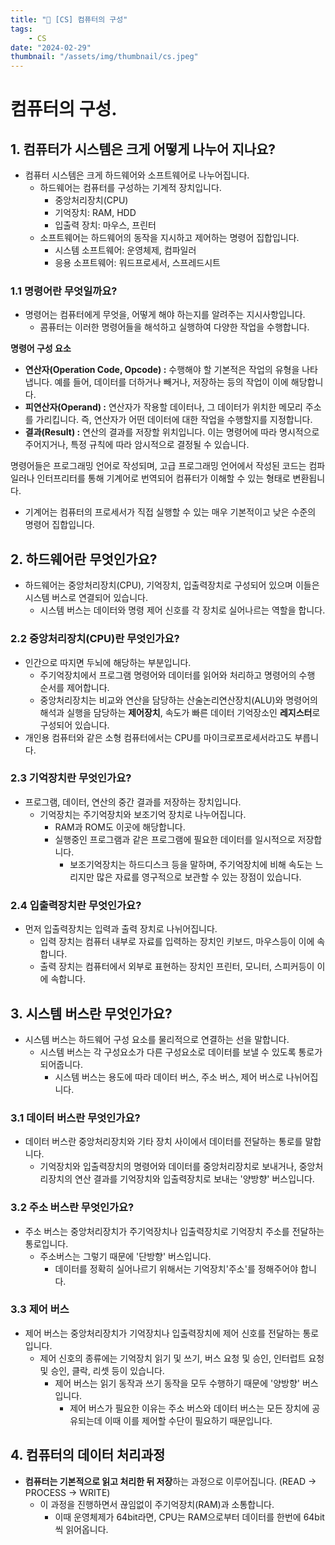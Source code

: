 ```yaml
---
title: "💾 [CS] 컴퓨터의 구성"
tags:
    - CS
date: "2024-02-29"
thumbnail: "/assets/img/thumbnail/cs.jpeg"
---
```


# 컴퓨터의 구성.

## 1. 컴퓨터가 시스템은 크게 어떻게 나누어 지나요?
* 컴퓨터 시스템은 크게 하드웨어와 소프트웨어로 나누어집니다.
    * 하드웨어는 컴퓨터를 구성하는 기계적 장치입니다.
        * 중앙처리장치(CPU)
        * 기억장치: RAM, HDD
        * 입출력 장치: 마우스, 프린터
    * 소프트웨어는 하드웨어의 동작을 지시하고 제어하는 명령어 집합입니다.
        * 시스템 소프트웨어: 운영체제, 컴파일러
        * 응용 소프트웨어: 워드프로세서, 스프레드시트

### 1.1 명령어란 무엇일까요?
* 명령어는 컴퓨터에게 무엇을, 어떻게 해야 하는지를 알려주는 지시사항입니다.
    * 콤퓨터는 이러한 명령어들을 해석하고 실행하여 다양한 작업을 수행합니다.

**명령어 구성 요소**
* **연산자(Operation Code, Opcode) :** 수행해야 할 기본적은 작업의 유형을 나타냅니다. 예를 들어, 데이터를 더하거나 빼거나, 저장하는 등의 작업이 이에 해당합니다.
* **피연산자(Operand) :** 연산자가 작용할 데이터나, 그 데이터가 위치한 메모리 주소를 가리킵니다. 즉, 연산자가 어떤 데이터에 대한 작업을 수행할지를 지정합니다.
* **결과(Result) :** 연산의 결과를 저장할 위치입니다. 이는 명령어에 따라 명시적으로 주어지거나, 특정 규칙에 따라 암시적으로 결정될 수 있습니다.

명령어들은 프로그래밍 언어로 작성되며, 고급 프로그래밍 언어에서 작성된 코드는 컴파일러나 인터프리터를 통해 기계어로 번역되어 컴퓨터가 이해할 수 있는 형태로 변환됩니다.
* 기계어는 컴퓨터의 프로세서가 직접 실행할 수 있는 매우 기본적이고 낮은 수준의 명령어 집합입니다.

## 2. 하드웨어란 무엇인가요?
* 하드웨어는 중앙처리장치(CPU), 기억장치, 입출력장치로 구성되어 있으며 이들은 시스템 버스로 연결되어 있습니다.
    * 시스템 버스는 데이터와 명령 제어 신호를 각 장치로 실어나르는 역할을 합니다.

### 2.2 중앙처리장치(CPU)란 무엇인가요?
* 인간으로 따지면 두뇌에 해당하는 부분입니다.
    * 주기억장치에서 프로그램 명령어와 데이터를 읽어와 처리하고 명령어의 수행 순서를 제어합니다.
    * 중앙처리장치는 비교와 연산을 담당하는 산술논리연산장치(ALU)와 명령어의 해석과 실행을 담당하는 **제어장치**, 속도가 빠른 데이터 기억장소인 **레지스터**로 구성되어 있습니다.
* 개인용 컴퓨터와 같은 소형 컴퓨터에서는 CPU를 마이크로프로세서라고도 부릅니다.

### 2.3 기억장치란 무엇인가요?
* 프로그램, 데이터, 연산의 중간 결과를 저장하는 장치입니다.
    * 기억장치는 주기억장치와 보조기억 장치로 나누어집니다.
        * RAM과 ROM도 이곳에 해당합니다.
        * 실행중인 프로그램과 같은 프로그램에 필요한 데이터를 일시적으로 저장합니다.
            * 보조기억장치는 하드디스크 등을 말하며, 주기억장치에 비해 속도는 느리지만 많은 자료를 영구적으로 보관할 수 있는 장점이 있습니다.

### 2.4 입출력장치란 무엇인가요?
* 먼저 입출력장치는 입력과 출력 장치로 나뉘어집니다.
    * 입력 장치는 컴퓨터 내부로 자료를 입력하는 장치인 키보드, 마우스등이 이에 속합니다.
    * 출력 장치는 컴퓨터에서 외부로 표현하는 장치인 프린터, 모니터, 스피커등이 이에 속합니다.

## 3. 시스템 버스란 무엇인가요?
* 시스템 버스는 하드웨어 구성 요소를 물리적으로 연결하는 선을 말합니다.
    * 시스템 버스는 각 구성요소가 다른 구성요소로 데이터를 보낼 수 있도록 통로가 되어줍니다.
        * 시스템 버스는 용도에 따라 데이터 버스, 주소 버스, 제어 버스로 나뉘어집니다.

### 3.1 데이터 버스란 무엇인가요?
* 데이터 버스란 중앙처리장치와 기타 장치 사이에서 데이터를 전달하는 통로를 말합니다.
    * 기억장치와 입출력장치의 명령어와 데이터를 중앙처리장치로 보내거나, 중앙처리장치의 연산 결과를 기억장치와 입출력장치로 보내는 '양방향' 버스입니다.

### 3.2 주소 버스란 무엇인가요?
* 주소 버스는 중앙처리장치가 주기억장치나 입출력장치로 기억장치 주소를 전달하는 통로입니다.
    * 주소버스는 그렇기 때문에 '단방향' 버스입니다.
        * 데이터를 정확히 실어나르기 위해서는 기억장치'주소'를 정해주어야 합니다.
    
### 3.3 제어 버스
* 제어 버스는 중앙처리장치가 기억장치나 입출력장치에 제어 신호를 전달하는 통로입니다.
    * 제어 신호의 종류에는 기억장치 읽기 및 쓰기, 버스 요청 및 승인, 인터럽트 요청 및 승인, 클락, 리셋 등이 있습니다.
        * 제어 버스는 읽기 동작과 쓰기 동작을 모두 수행하기 때문에 '양방향' 버스입니다.
            * 제어 버스가 필요한 이유는 주소 버스와 데이터 버스는 모든 장치에 공유되는데 이때 이를 제어할 수단이 필요하기 때문입니다.

## 4. 컴퓨터의 데이터 처리과정
* **컴퓨터는 기본적으로 읽고 처리한 뒤 저장**하는 과정으로 이루어집니다. (READ -> PROCESS -> WRITE)
    * 이 과정을 진행하면서 끊임없이 주기억장치(RAM)과 소통합니다.
        * 이때 운영체제가 64bit라면, CPU는 RAM으로부터 데이터를 한번에 64bit씩 읽어옵니다.
